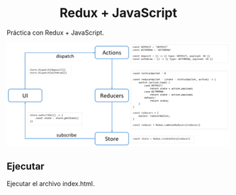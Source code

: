 <h1 align="center">Redux + JavaScript</h1>

Práctica con Redux + JavaScript.

![Redux](redux.png)

## Ejecutar

Ejecutar el archivo index.html.